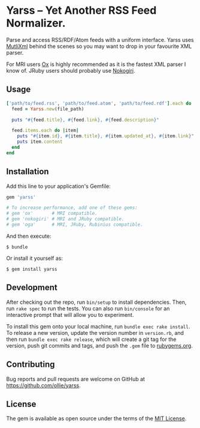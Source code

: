 # Yarss – Yet Another RSS Feed Normalizer.

Parse and access RSS/RDF/Atom feeds with a uniform interface. Yarss uses
[MutliXml](https://rubygems.org/gems/multi_xml) behind the scenes so you may
want to drop in your favourite XML parser.

For MRI users [Ox](https://rubygems.org/gems/ox) is highly recommended as it is
the fastest XML parser I know of. JRuby users should probably use
[Nokogiri](https://rubygems.org/gems/nokogiri).

## Usage

```ruby
['path/to/feed.rss', 'path/to/feed.atom', 'path/to/feed.rdf'].each do |file_path|
  feed = Yarss.new(file_path)

  puts "#{feed.title}, #{feed.link}, #{feed.description}"

  feed.items.each do |item|
    puts "#{item.id}, #{item.title}, #{item.updated_at}, #{item.link}"
    puts item.content
  end
end
```

## Installation

Add this line to your application's Gemfile:

```ruby
gem 'yarss'

# To increase performance, add one of these gems:
# gem 'ox'       # MRI compatible.
# gem 'nokogiri' # MRI and JRuby compatible.
# gem 'oga'      # MRI, JRuby, Rubinius compatible.
```

And then execute:

    $ bundle

Or install it yourself as:

    $ gem install yarss

## Development

After checking out the repo, run `bin/setup` to install dependencies. Then, run `rake spec` to run the tests. You can also run `bin/console` for an interactive prompt that will allow you to experiment.

To install this gem onto your local machine, run `bundle exec rake install`. To release a new version, update the version number in `version.rb`, and then run `bundle exec rake release`, which will create a git tag for the version, push git commits and tags, and push the `.gem` file to [rubygems.org](https://rubygems.org).

## Contributing

Bug reports and pull requests are welcome on GitHub at https://github.com/ollie/yarss.

## License

The gem is available as open source under the terms of the [MIT License](http://opensource.org/licenses/MIT).

